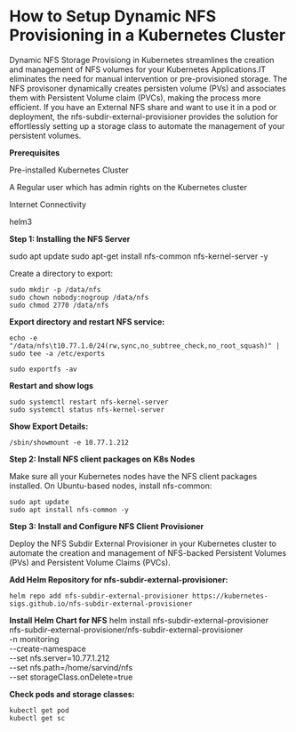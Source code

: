 # How to Setup Dynamic NFS Provisioning in a Kubernetes Cluster

Dynamic NFS Storage Provisiong in Kubernetes streamlines the creation and management of NFS volumes for your Kubernetes Applications.IT eliminates the need for manual intervention or pre-provisioned storage.
The NFS provisoner dynamically creates persisten volume (PVs) and associates them with Persistent Volume claim (PVCs), making the process more efficient.
If you have an External NFS share and want to use it in a pod or deployment, the nfs-subdir-external-provisioner provides the solution for effortlessly setting up a storage class to automate the management of your persistent volumes.


**Prerequisites**

Pre-installed Kubernetes Cluster

A Regular user which has admin rights on the Kubernetes cluster

Internet Connectivity

helm3


**Step 1: Installing the NFS Server**

   sudo apt update
   sudo apt-get install nfs-common nfs-kernel-server -y

Create a directory to export:

    sudo mkdir -p /data/nfs
    sudo chown nobody:nogroup /data/nfs
    sudo chmod 2770 /data/nfs

**Export directory and restart NFS service:**

    echo -e "/data/nfs\t10.77.1.0/24(rw,sync,no_subtree_check,no_root_squash)" | sudo tee -a /etc/exports

    sudo exportfs -av

**Restart and show logs**

    sudo systemctl restart nfs-kernel-server
    sudo systemctl status nfs-kernel-server

**Show Export Details:**

    /sbin/showmount -e 10.77.1.212

**Step 2: Install NFS client packages on K8s Nodes**

Make sure all your Kubernetes nodes have the NFS client packages installed. On Ubuntu-based nodes, install nfs-common:

    sudo apt update
    sudo apt install nfs-common -y  

**Step 3: Install and Configure NFS Client Provisioner**

Deploy the NFS Subdir External Provisioner in your Kubernetes cluster to automate the creation and management of NFS-backed Persistent Volumes (PVs) and Persistent Volume Claims (PVCs).

**Add Helm Repository for nfs-subdir-external-provisioner:**

    helm repo add nfs-subdir-external-provisioner https://kubernetes-sigs.github.io/nfs-subdir-external-provisioner

**Install Helm Chart for NFS**
    helm install nfs-subdir-external-provisioner \
    nfs-subdir-external-provisioner/nfs-subdir-external-provisioner \
    -n monitoring \
    --create-namespace \
    --set nfs.server=10.77.1.212 \
    --set nfs.path=/home/sarvind/nfs \
    --set storageClass.onDelete=true

**Check pods and storage classes:**

    kubectl get pod
    kubectl get sc   
